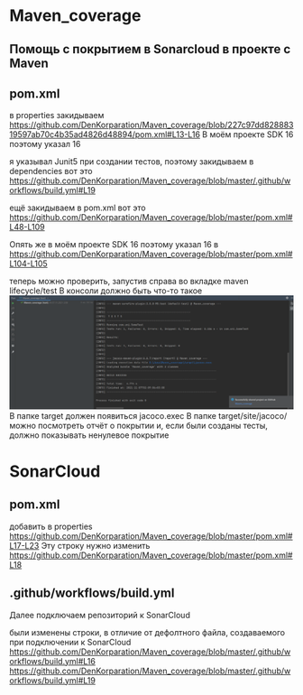 # Maven_coverage
## Помощь с покрытием в Sonarcloud в проекте с Maven

## pom.xml
в properties закидываем
https://github.com/DenKorparation/Maven_coverage/blob/227c97dd82888319597ab70c4b35ad4826d48894/pom.xml#L13-L16
В моём проектe SDK 16 поэтому указал 16

я указывал Junit5 при создании тестов, поэтому закидываем в dependencies вот это
https://github.com/DenKorparation/Maven_coverage/blob/master/.github/workflows/build.yml#L19

ещё закидываем в pom.xml вот это
https://github.com/DenKorparation/Maven_coverage/blob/master/pom.xml#L48-L109

Опять же в моём проектe SDK 16 поэтому указал 16 в 
https://github.com/DenKorparation/Maven_coverage/blob/master/pom.xml#L104-L105

теперь можно проверить, запустив справа во вкладке maven lifecycle/test
В консоли должно быть что-то такое
![Screenshot](test_result.png)
В папке target должен появиться jacoco.exec
В папке target/site/jacoco/ можно посмотреть отчёт о покрытии и, если были созданы тесты, должно показывать ненулевое покрытие

# SonarCloud
## pom.xml
добавить в properties
https://github.com/DenKorparation/Maven_coverage/blob/master/pom.xml#L17-L23
Эту строку нужно изменить 
https://github.com/DenKorparation/Maven_coverage/blob/master/pom.xml#L18

## .github/workflows/build.yml
Далее подключаем репозиторий к SonarCloud

были изменены строки, в отличие от дефолтного файла, создаваемого при подключении к SonarCloud
https://github.com/DenKorparation/Maven_coverage/blob/master/.github/workflows/build.yml#L16
https://github.com/DenKorparation/Maven_coverage/blob/master/.github/workflows/build.yml#L19


